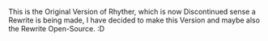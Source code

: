 This is the Original Version of Rhyther, which is now Discontinued sense a Rewrite is being made, I have decided to make this Version and maybe also the Rewrite Open-Source. :D
